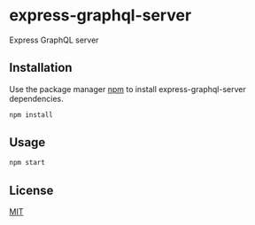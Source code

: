 # express-graphql-server

Express GraphQL server

## Installation

Use the package manager [npm](https://www.npmjs.com/get-npm) to install express-graphql-server dependencies.

```bash
npm install
```

## Usage

```bash
npm start
```

## License
[MIT](https://choosealicense.com/licenses/mit/)